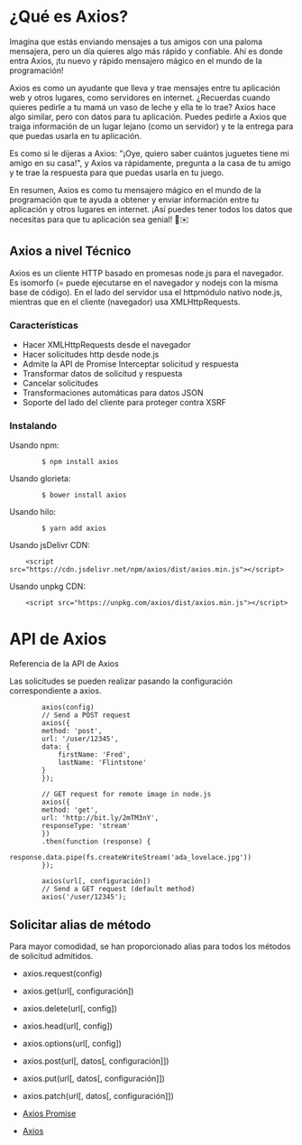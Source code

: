 # ¿Qué es Axios?

Imagina que estás enviando mensajes a tus amigos con una paloma mensajera, pero un día quieres algo más rápido y confiable. Ahí es donde entra Axios, ¡tu nuevo y rápido mensajero mágico en el mundo de la programación!

Axios es como un ayudante que lleva y trae mensajes entre tu aplicación web y otros lugares, como servidores en internet. ¿Recuerdas cuando quieres pedirle a tu mamá un vaso de leche y ella te lo trae? Axios hace algo similar, pero con datos para tu aplicación. Puedes pedirle a Axios que traiga información de un lugar lejano (como un servidor) y te la entrega para que puedas usarla en tu aplicación.

Es como si le dijeras a Axios: "¡Oye, quiero saber cuántos juguetes tiene mi amigo en su casa!", y Axios va rápidamente, pregunta a la casa de tu amigo y te trae la respuesta para que puedas usarla en tu juego.

En resumen, Axios es como tu mensajero mágico en el mundo de la programación que te ayuda a obtener y enviar información entre tu aplicación y otros lugares en internet. ¡Así puedes tener todos los datos que necesitas para que tu aplicación sea genial! 🚀✉️

## Axios a nivel Técnico 

Axios es un cliente HTTP basado en promesas node.js para el navegador. Es isomorfo (= puede ejecutarse en el navegador y nodejs con la misma base de código). En el lado del servidor usa el httpmódulo nativo node.js, mientras que en el cliente (navegador) usa XMLHttpRequests.

### Características

- Hacer XMLHttpRequests desde el navegador
- Hacer solicitudes http desde node.js
- Admite la API de Promise
 Interceptar solicitud y respuesta
- Transformar datos de solicitud y respuesta
- Cancelar solicitudes
- Transformaciones automáticas para datos JSON
- Soporte del lado del cliente para proteger contra XSRF

### Instalando
Usando npm:

            $ npm install axios
Usando glorieta:

            $ bower install axios
Usando hilo:

            $ yarn add axios
Usando jsDelivr CDN:

        <script src="https://cdn.jsdelivr.net/npm/axios/dist/axios.min.js"></script>
Usando unpkg CDN:

        <script src="https://unpkg.com/axios/dist/axios.min.js"></script>

# API de Axios
Referencia de la API de Axios

Las solicitudes se pueden realizar pasando la configuración correspondiente a axios.

            axios(config)
            // Send a POST request
            axios({
            method: 'post',
            url: '/user/12345',
            data: {
                firstName: 'Fred',
                lastName: 'Flintstone'
            }
            });

            // GET request for remote image in node.js
            axios({
            method: 'get',
            url: 'http://bit.ly/2mTM3nY',
            responseType: 'stream'
            })
            .then(function (response) {
                response.data.pipe(fs.createWriteStream('ada_lovelace.jpg'))
            });

            axios(url[, configuración])
            // Send a GET request (default method)
            axios('/user/12345');


## Solicitar alias de método
Para mayor comodidad, se han proporcionado alias para todos los métodos de solicitud admitidos.

- axios.request(config)
- axios.get(url[, configuración])
- axios.delete(url[, config])
- axios.head(url[, config])
- axios.options(url[, config])
- axios.post(url[, datos[, configuración]])
- axios.put(url[, datos[, configuración]])
- axios.patch(url[, datos[, configuración]])

- [Axios Promise](https://github.com/axios/axios#axiosputurl-data-config)
- [Axios](https://axios-http.com/docs/intro)
